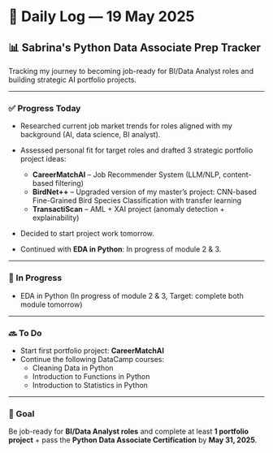 # 📆 Daily Log — 19 May 2025  
## 📊 Sabrina's Python Data Associate Prep Tracker  
Tracking my journey to becoming job-ready for BI/Data Analyst roles and building strategic AI portfolio projects.

---

### ✅ Progress Today  
- Researched current job market trends for roles aligned with my background (AI, data science, BI analyst).  
- Assessed personal fit for target roles and drafted 3 strategic portfolio project ideas:
  - **CareerMatchAI** – Job Recommender System (LLM/NLP, content-based filtering)  
  - **BirdNet++** – Upgraded version of my master’s project: CNN-based Fine-Grained Bird Species Classification with transfer learning  
  - **TransactiScan** – AML + XAI project (anomaly detection + explainability)  

- Decided to start project work tomorrow.  
- Continued with **EDA in Python**: In progress of module 2 & 3.
---

### 🔄 In Progress  
- EDA in Python
  (In progress of module 2 & 3, Target: complete both module tomorrow)

---

### 🔜 To Do  
- Start first portfolio project: **CareerMatchAI**  
- Continue the following DataCamp courses:
  - Cleaning Data in Python  
  - Introduction to Functions in Python  
  - Introduction to Statistics in Python  

---

### 🎯 Goal  
Be job-ready for **BI/Data Analyst roles** and complete at least **1 portfolio project** + pass the **Python Data Associate Certification** by **May 31, 2025**.
